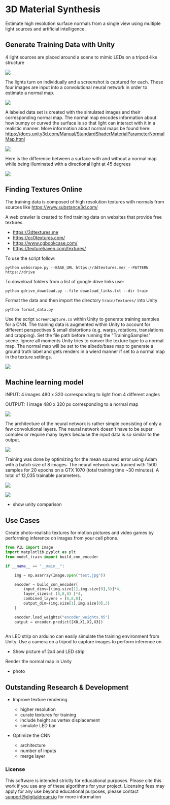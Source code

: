 # 3D Material Synthesis
Estimate high resolution surface normals from a single view using multiple light sources and artificial intelligence.

## Generate Training Data with Unity 

4 light sources are placed around a scene to mimic LEDs on a tripod-like structure

![](Figures/Screenshot.png)

The lights turn on individually and a screenshot is captured for each. These four images are input into a convolutional neural network in order to estimate a normal map.

![](Figures/animation.gif)

A labeled data set is created with the simulated images and their corresponding normal map. The normal map encodes information about how bumpy or curved the surface is so that light can interact with it in a realistic manner. More information about normal maps be found here: https://docs.unity3d.com/Manual/StandardShaderMaterialParameterNormalMap.html

![](Figures/NormalSurface.png)

Here is the difference between a surface with and without a normal map while being illuminated with a directional light at 45 degrees 

![](Figures/normal_anim.gif)

## Finding Textures Online

The training data is composed of high resolution textures with normals from sources like https://www.substance3d.com/

A web crawler is created to find training data on websites that provide free textures
- https://3dtextures.me 
- https://cc0textures.com/
- https://www.cgbookcase.com/
- https://texturehaven.com/textures/

To use the script follow: 
```
python webscrape.py --BASE_URL https://3dtextures.me/ --PATTERN https://drive 
```

To download folders from a list of google drive links use: 

    python gdrive_download.py --file download_links.txt --dir train

Format the data and then import the directory `train/Textures/` into Unity

    python format_data.py   

Use the script `ScreenCapture.cs` within Unity to generate training samples for a CNN. The training data is augmented within Unity to account for different perspectives & small distortions (e.g. warps, rotations, translations and cropping). Set the file path before running the "TrainingSamples" scene. Ignore all moments Unity tries to conver the texture type to a normal map. The normal map will be set to the albedo/base map to generate a ground truth label and gets renders in a wierd manner if set to a normal map in the texture settings. 

![](Figures/unity_training.gif)

## Machine learning model 

INPUT: 4 images 480 x 320 corresponding to light from 4 different angles

OUTPUT: 1 image 480 x 320 px corresponding to a normal map

![](Figures/texture_anim.gif)

The architecture of the neural network is rather simple consisting of only a few convolutional layers. The neural network doesn't have to be super complex or require many layers because the input data is so similar to the output.

![](Figures/encoder.png)

Training was done by optimizing for the mean squared error using Adam with a batch size of 8 images. The neural network was trained with 1500 samples for 20 epochs on a GTX 1070 (total training time ~30 minutes). A total of 12,035 trainable parameters. 

![](Figures/normal_training.png)

![](Figures/model_validation.png)

* show unity comparison

## Use Cases

Create photo-realistic textures for motion pictures and video games by performing inference on images from your cell phone.

```python
from PIL import Image
import matplotlib.pyplot as plt
from model_train import build_cnn_encoder

if __name__ == "__main__":

    img = np.asarray(Image.open("test.jpg"))

    encoder = build_cnn_encoder( 
        input_dims=[(img.size[1],img.size[0],3)]*4, 
        layer_sizes=[ (8,8,8) ]*4,
        combined_layers = [8,8,8], 
        output_dim=(img.size[1],img.size[0],3)
    )

    encoder.load_weights("encoder_weights.h5") 
    output = encoder.predict([X0,X1,X2,X3])
    
```

An LED strip on arduino can easily simulate the training environment from Unity. Use a camera on a tripod to capture images to perform inference on.

* Show picture of 2x4 and LED strip

Render the normal map in Unity

* photo

## Outstanding Research & Development
- Improve texture rendering 
    - higher resolution
    - curate textures for training
    - include height as vertex displacement
    - simulate LED bar

- Optimize the CNN
    - architecture
    - number of inputs
    - merge layer

### License
This software is intended strictly for educational purposes. Please cite this work if you use any of these algorithms for your project. Licensing fees may apply for any use beyond educational purposes, please contact support@digitaldream.io for more information
